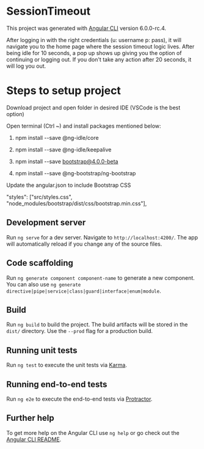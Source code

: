 # SessionTimeout

This project was generated with [Angular CLI](https://github.com/angular/angular-cli) version 6.0.0-rc.4.


After logging in with the right credentials (u: username p: pass), it will navigate you to the home page where the session timeout logic lives. After being idle for 10 seconds, a pop up shows up giving you the option of continuing or logging out. If you don't take any action after 20 seconds, it will log you out. 

# Steps to setup project

Download project and open folder in desired IDE (VSCode is the best option)

Open terminal (Ctrl ~) and install packages mentioned below:

1) npm install --save @ng-idle/core

2) npm install --save @ng-idle/keepalive

3) npm install --save bootstrap@4.0.0-beta

4) npm install --save @ng-bootstrap/ng-bootstrap

Update the angular.json to include Bootstrap CSS

 "styles": ["src/styles.css", "node_modules/bootstrap/dist/css/bootstrap.min.css"],

## Development server

Run `ng serve` for a dev server. Navigate to `http://localhost:4200/`. The app will automatically reload if you change any of the source files.

## Code scaffolding

Run `ng generate component component-name` to generate a new component. You can also use `ng generate directive|pipe|service|class|guard|interface|enum|module`.

## Build

Run `ng build` to build the project. The build artifacts will be stored in the `dist/` directory. Use the `--prod` flag for a production build.

## Running unit tests

Run `ng test` to execute the unit tests via [Karma](https://karma-runner.github.io).

## Running end-to-end tests

Run `ng e2e` to execute the end-to-end tests via [Protractor](http://www.protractortest.org/).

## Further help

To get more help on the Angular CLI use `ng help` or go check out the [Angular CLI README](https://github.com/angular/angular-cli/blob/master/README.md).
